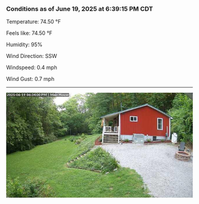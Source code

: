 ### Conditions as of June 19, 2025 at 6:39:15 PM CDT 

Temperature: 74.50 &deg;F

Feels like: 74.50 &deg;F

Humidity: 95%

Wind Direction: SSW

Windspeed: 0.4 mph

Wind Gust: 0.7 mph

---

<img src="./images/latest.jpeg"/>


